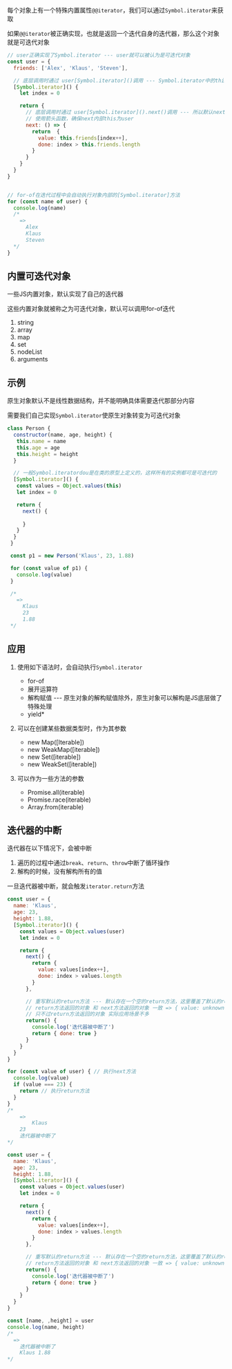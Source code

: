 每个对象上有一个特殊内置属性`@@iterator`，我们可以通过`Symbol.iterator`来获取

如果`@@iterator`被正确实现，也就是返回一个迭代自身的迭代器，那么这个对象就是可迭代对象

```js
// user正确实现了Symbol.iterator --- user就可以被认为是可迭代对象
const user = {
  friends: ['Alex', 'Klaus', 'Steven'],

  // 底层调用时通过 user[Symbol.iterator]()调用 --- Symbol.iterator中的this是user
  [Symbol.iterator]() {
    let index = 0

    return {
      // 底层调用时通过 user[Symbol.iterator]().next()调用 --- 所以默认next中的this是迭代器自身
      // 使用箭头函数，确保next内部this为user
      next: () => {
        return  {
          value: this.friends[index++],
          done: index > this.friends.length
        }
      }
    }
  }
}


// for-of在迭代过程中会自动执行对象内部的[Symbol.iterator]方法
for (const name of user) {
  console.log(name)
  /*
    =>
      Alex
      Klaus
      Steven
  */
}
```



## 内置可迭代对象

一些JS内置对象，默认实现了自己的迭代器

这些内置对象就被称之为可迭代对象，默认可以调用for-of迭代

1. string
2. array
3. map
4. set
5. nodeList
6. arguments



## 示例

原生对象默认不是线性数据结构，并不能明确具体需要迭代那部分内容

需要我们自己实现`Symbol.iterator`使原生对象转变为可迭代对象

```js
class Person {
  constructor(name, age, height) {
   this.name = name
   this.age = age
   this.height = height
  }

  // 一般Symbol.iteratordou是在类的原型上定义的，这样所有的实例都可是可迭代的
  [Symbol.iterator]() {
   const values = Object.values(this)
   let index = 0

   return {
     next() {
        
     }
   }
  }
 }

 const p1 = new Person('Klaus', 23, 1.88)

 for (const value of p1) {
   console.log(value)
 }

 /*
   =>
     Klaus
     23
     1.88
 */
```



## 应用

1. 使用如下语法时，会自动执行`Symbol.iterator`

   + for-of
   + 展开运算符
   + 解构赋值 --- 原生对象的解构赋值除外，原生对象可以解构是JS底层做了特殊处理
   + yield*

   

2. 可以在创建某些数据类型时，作为其参数

   + new Map([Iterable])
   + new WeakMap([iterable])
   + new Set([iterable])
   + new WeakSet([iterable])

   

3. 可以作为一些方法的参数

   + Promise.all(iterable)
   + Promise.race(iterable)
   + Array.from(iterable)



## 迭代器的中断

迭代器在以下情况下，会被中断

1. 遍历的过程中通过`break`、`return`、`throw`中断了循环操作
2. 解构的时候，没有解构所有的值

一旦迭代器被中断，就会触发`iterator.return`方法

```js
const user = {
  name: 'Klaus',
  age: 23,
  height: 1.88,
  [Symbol.iterator]() {
    const values = Object.values(user)
    let index = 0

    return {
      next() {
        return {
          value: values[index++],
          done: index > values.length
        }
      },

      // 重写默认的return方法 --- 默认存在一个空的return方法，这里覆盖了默认的return方法
      // return方法返回的对象 和 next方法返回的对象 一致 => { value: unknown, done: boolean }
      // 只不过return方法返回的对象 实际应用场景不多
      return() {
        console.log('迭代器被中断了')
        return { done: true }
      }
    }
  }
}

for (const value of user) { // 执行next方法
  console.log(value)
  if (value === 23) {
    return // 执行return方法
  }
}
/*
	=>
		Klaus
    23
    迭代器被中断了
*/

const user = {
  name: 'Klaus',
  age: 23,
  height: 1.88,
  [Symbol.iterator]() {
    const values = Object.values(user)
    let index = 0

    return {
      next() {
        return {
          value: values[index++],
          done: index > values.length
        }
      },

      // 重写默认的return方法 --- 默认存在一个空的return方法，这里覆盖了默认的return方法
      // return方法返回的对象 和 next方法返回的对象 一致 => { value: unknown, done: boolean }
      return() {
        console.log('迭代器被中断了')
        return { done: true }
      }
    }
  }
}

const [name, ,height] = user
console.log(name, height)
/*
  =>
    迭代器被中断了
    Klaus 1.88
*/
```

